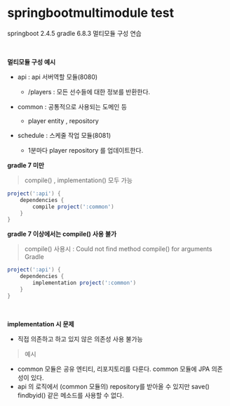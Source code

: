 # springbootmultimodule test
springboot 2.4.5  gradle 6.8.3  멀티모듈 구성 연습


<br>  

**멀티모듈 구성 예시**

* api : api 서버역할 모듈(8080)
    * /players : 모든 선수들에 대한 정보를 반환한다.

* common : 공통적으로 사용되는 도메인 등
    * player entity , repository

* schedule : 스케줄 작업 모듈(8081)
    * 1분마다 player repository 를 업데이트한다.
  
**gradle 7 미만**

> compile() , implementation() 모두 가능

```gradle
project(':api') {
    dependencies {
        compile project(':common')
    }
}
```

**gradle 7 이상에서는 compile() 사용 불가**

> compile() 사용시 : Could not find method compile() for arguments Gradle

```gradle
project(':api') {
    dependencies {
        implementation project(':common')
    }
}
```  

<br>  

**implementation 시 문제**

* 직접 의존하고 하고 있지 않은 의존성 사용 불가능

> 예시

* common 모듈은 공유 엔티티, 리포지토리를 다룬다. common 모듈에 JPA 의존성이 있다.
* api 의 로직에서 (common 모듈의) repository를 받아올 수 있지만 save() findbyid() 같은 메소드를 사용할 수 없다.  

<br> 
